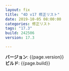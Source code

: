 ```yaml
---
layout: fix
title: "4D v17 修正リスト"
date: 2019-10-05 08:00:00
categories: 修正リスト
tags: "17.3"  
build: 242506
version: 17.3

---
```


**バージョン**: {{page.version}}  
**ビルド**: {{page.build}}  

